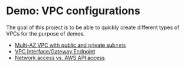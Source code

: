 Demo: VPC configurations
==

The goal of this project is to be able to quickly create different types of VPCs for the purpose of demos.

- [Multi-AZ VPC with public and private subnets](multi-az-public-private-vpc)
- [VPC Interface/Gateway Endpoint](vpc-endpoints)
- [Network access vs. AWS API access](network-vs-api-access)
